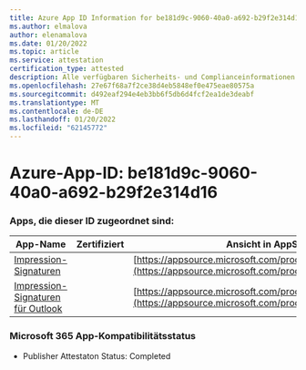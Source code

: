 ```yaml
---
title: Azure App ID Information for be181d9c-9060-40a0-a692-b29f2e314d16
ms.author: elmalova
author: elenamalova
ms.date: 01/20/2022
ms.topic: article
ms.service: attestation
certification_type: attested
description: Alle verfügbaren Sicherheits- und Complianceinformationen für be181d9c-9060-40a0-a692-b29f2e314d16.
ms.openlocfilehash: 27e67f68a7f2ce38d4eb5848ef0e475eae80575a
ms.sourcegitcommit: d492eaf294e4eb3bb6f5db6d4fcf2ea1de3deabf
ms.translationtype: MT
ms.contentlocale: de-DE
ms.lasthandoff: 01/20/2022
ms.locfileid: "62145772"
---
```

# <a name="azure-app-id-be181d9c-9060-40a0-a692-b29f2e314d16"></a>Azure-App-ID: be181d9c-9060-40a0-a692-b29f2e314d16


### <a name="apps-associated-with-this-id"></a>Apps, die dieser ID zugeordnet sind:
| **App-Name** | **Zertifiziert** | **Ansicht in AppSource** |
|--------------|---------------|-----------------------|
| [Impression-Signaturen](https://docs.microsoft.com/microsoft-365-app-certification/forward/WA200003216) |  | [https://appsource.microsoft.com/product/office/WA200003216](https://appsource.microsoft.com/product/office/WA200003216) |
| [Impression-Signaturen für Outlook](https://docs.microsoft.com/microsoft-365-app-certification/forward/WA200003199) |  | [https://appsource.microsoft.com/product/office/WA200003199](https://appsource.microsoft.com/product/office/WA200003199) |

### <a name="microsoft-365-app-compliance-status"></a>Microsoft 365 App-Kompatibilitätsstatus
- Publisher Attestaton Status: Completed

